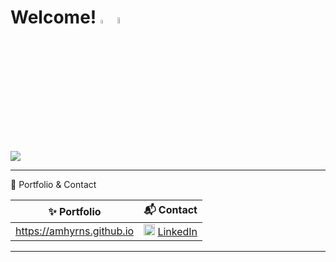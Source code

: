 <p align:center;">
  
# Welcome! <img src="https://user-images.githubusercontent.com/74038190/216120974-24a76b31-7f39-41f1-a38f-b3c1377cc612.png" width="4%" height="4%"> <img src="https://64.media.tumblr.com/010e9d07a14bc0c3925b1ef01d7a35c2/08dc254342852b38-55/s100x200/2ebe15d3c5cf49617aab9a5f77d93a989304735b.pnj" width="5%" height="5%">

![](https://i.giphy.com/media/v1.Y2lkPTc5MGI3NjExenFkMXJwb3l5YjNheHRheHBoa2s0NWM5NDl6cnU1aW83MDdyYWlzYiZlcD12MV9pbnRlcm5hbF9naWZfYnlfaWQmY3Q9Zw/W4IY7zQdRh7Ow/giphy.gif) 

---

🚀 Portfolio & Contact

| **✨ Portfolio** | **📬 Contact** |
|-----------------|----------------|
| https://amhyrns.github.io | <img src="https://cdn-icons-png.flaticon.com/128/15015/15015975.png" width="18px" height="18x"> [LinkedIn](https://www.linkedin.com/in/amandahyrns) |

---
</p>
